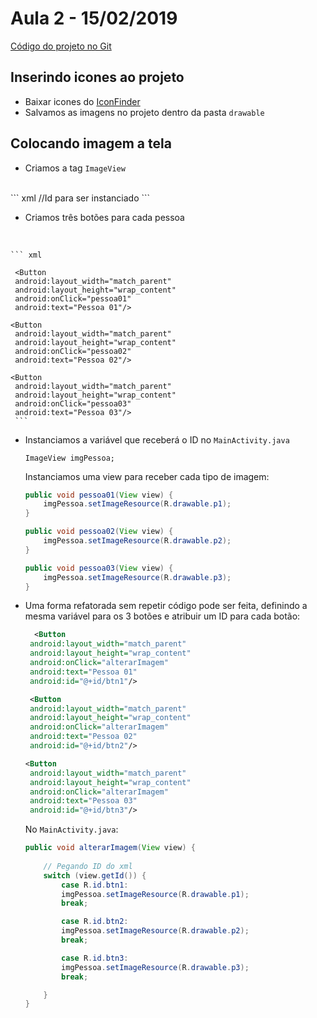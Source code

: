 # Aula 2 - 15/02/2019

[Código do projeto no Git](https://github.com/yuribreion1/aula01Android)

## Inserindo icones ao projeto

-   Baixar icones do [IconFinder](https://www.iconfinder.com/)
-   Salvamos as imagens no projeto dentro da pasta `drawable`

## Colocando imagem a tela

-   Criamos a tag `ImageView`
<br>
    ``` xml
     <ImageView
     android:layout_width="wrap_content"
     android:layout_height="wrap_content"
     android:layout_gravity="center_horizontal" //Alinhar imagem
     android:src="@drawable/p1"
     android:id="@+id/imgPessoa"/> //Id para ser instanciado
     ```

-   Criamos três botões para cada pessoa
<br>

    ``` xml

     <Button
     android:layout_width="match_parent"
     android:layout_height="wrap_content"
     android:onClick="pessoa01"
     android:text="Pessoa 01"/>

    <Button
     android:layout_width="match_parent"
     android:layout_height="wrap_content"
     android:onClick="pessoa02"
     android:text="Pessoa 02"/>

    <Button
     android:layout_width="match_parent"
     android:layout_height="wrap_content"
     android:onClick="pessoa03"
     android:text="Pessoa 03"/>
     ```

-   Instanciamos a variável que receberá o ID no `MainActivity.java`

    `ImageView imgPessoa;`

    Instanciamos uma view para receber cada tipo de imagem:
    
    ``` java
    public void pessoa01(View view) {
        imgPessoa.setImageResource(R.drawable.p1);
    }

    public void pessoa02(View view) {
        imgPessoa.setImageResource(R.drawable.p2);
    }

    public void pessoa03(View view) {
        imgPessoa.setImageResource(R.drawable.p3);
    }
    ```

-   Uma forma refatorada sem repetir código pode ser feita, definindo a mesma variável para os 3 botões e atribuir um ID para cada botão: 
    <br>
    ``` xml
      <Button
     android:layout_width="match_parent"
     android:layout_height="wrap_content"
     android:onClick="alterarImagem"
     android:text="Pessoa 01"
     android:id="@+id/btn1"/>

     <Button
     android:layout_width="match_parent"
     android:layout_height="wrap_content"
     android:onClick="alterarImagem"
     android:text="Pessoa 02"
     android:id="@+id/btn2"/>

    <Button
     android:layout_width="match_parent"
     android:layout_height="wrap_content"
     android:onClick="alterarImagem"
     android:text="Pessoa 03"
     android:id="@+id/btn3"/>
     ```

    No `MainActivity.java`:
    <br>

    ``` java
    public void alterarImagem(View view) {
        
        // Pegando ID do xml
        switch (view.getId()) {
            case R.id.btn1:
            imgPessoa.setImageResource(R.drawable.p1);
            break;

            case R.id.btn2:
            imgPessoa.setImageResource(R.drawable.p2);
            break;

            case R.id.btn3:
            imgPessoa.setImageResource(R.drawable.p3);
            break;

        }
    }
    ```